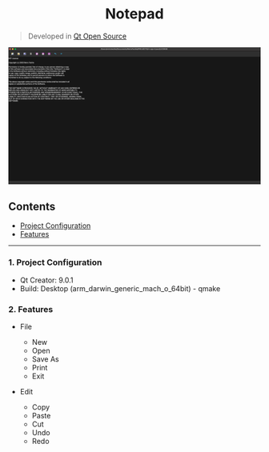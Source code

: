 <h1 align="center">Notepad</h1>

> Developed in [Qt Open Source](https://www.qt.io/download-open-source)

![Screenshot](./Notepad_Screenshot.png)

## Contents

- [Project Configuration](#1-project-configuration)
- [Features](#2-features)

---

### 1. Project Configuration

- Qt Creator: 9.0.1
- Build: Desktop (arm_darwin_generic_mach_o_64bit) - qmake

### 2. Features

- File
  - New
  - Open
  - Save As
  - Print
  - Exit

- Edit
  - Copy
  - Paste
  - Cut
  - Undo
  - Redo
